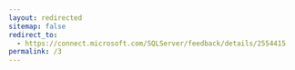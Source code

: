 ```yaml
---
layout: redirected
sitemap: false
redirect_to:
  - https://connect.microsoft.com/SQLServer/feedback/details/2554415
permalink: /3
---
```

